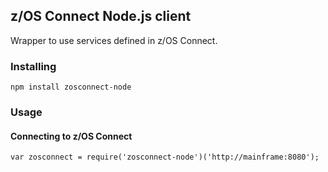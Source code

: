 ## z/OS Connect Node.js client

Wrapper to use services defined in z/OS Connect.

### Installing

```
npm install zosconnect-node
```

### Usage

#### Connecting to z/OS Connect

```
var zosconnect = require('zosconnect-node')('http://mainframe:8080');
```
